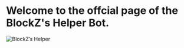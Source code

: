 # Welcome to the offcial page of the BlockZ's Helper Bot.

![BlockZ’s Helper](https://github.com/user-attachments/assets/faa8d7b7-1c89-479e-86cd-277e62533eaa)
